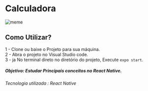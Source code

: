# Calculadora

![meme]()

## Como Utilizar?
1 - Clone ou baixe o Projeto para sua máquina.<br/>
2 - Abra o projeto no Visual Studio code.<br/>
3 - ja No terminal direto no diretório do projeto, Execute `expo start`.

##### Objetivo: Estudar  Principais conceitos no React Native.
###### Tecnologia utilizada : React Native
